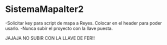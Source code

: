 # SistemaMapaIter2

-Solicitar key para script de mapa a Reyes. Colocar en el header para poder usarlo.
-Nunca subir el proyecto con la llave puesta.

JAJAJA NO SUBIR CON LA LLAVE DE FER!!
